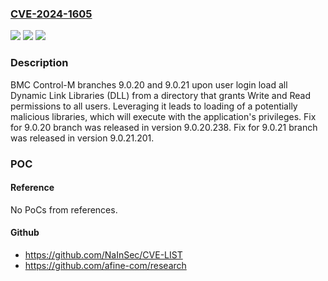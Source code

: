### [CVE-2024-1605](https://cve.mitre.org/cgi-bin/cvename.cgi?name=CVE-2024-1605)
![](https://img.shields.io/static/v1?label=Product&message=Control-M&color=blue)
![](https://img.shields.io/static/v1?label=Version&message=9.0.20%3C%209.0.20.238%20&color=brighgreen)
![](https://img.shields.io/static/v1?label=Vulnerability&message=CWE-284%20Improper%20Access%20Control&color=brighgreen)

### Description

BMC Control-M  branches 9.0.20 and 9.0.21 upon user login load all Dynamic Link Libraries (DLL)  from a directory that grants Write and Read permissions to all users. Leveraging it leads to loading of a potentially malicious libraries, which will execute with the application's privileges. Fix for 9.0.20 branch was released in version 9.0.20.238. Fix for 9.0.21 branch was released in version 9.0.21.201. 

### POC

#### Reference
No PoCs from references.

#### Github
- https://github.com/NaInSec/CVE-LIST
- https://github.com/afine-com/research

